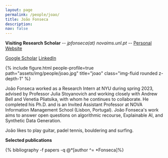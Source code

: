 ```yaml
---
layout: page
permalink: /people/joao/
title: João Fonseca
description: 
nav: false
---
```



**Visiting Research Scholar** -- *jpfonseca(at) novaims.unl.pt* -- [Personal Website](https://joaopfonseca.github.io/)

[Google Scholar](https://scholar.google.com/citations?user=WcekujkAAAAJ)
[LinkedIn](https://www.linkedin.com/in/jpmrfonseca)

{% include figure.html people-profile=true path="assets/img/people/joao.jpg" title="joao" class="img-fluid rounded z-depth-1" %}

João Fonseca worked as a Research Intern at NYU during spring 2023,
advised by Professor Julia Stoyanovich and working closely with Andrew Bell
and Venetia Pliatsika, with whom he continues to collaborate. He 
completed his Ph.D. and is an Invited Assistant Professor at NOVA
Information Management School (Lisbon, Portugal). João Fonseca's work aims to answer
open questions on algorithmic recourse, Explainable AI, and Synthetic Data
Generation. 

João likes to play guitar, padel tennis, bouldering and surfing.

**Selected publications**
<div class="publications-div">
  {% bibliography -f papers -q @*[author ^= *Fonseca]%}
</div>
